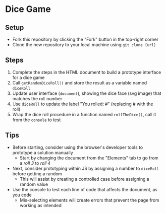 # Dice Game

## Setup
- Fork this repository by clicking the "Fork" button in the top-right corner
- Clone the new repository to your local machine using `git clone {url}`

## Steps
1. Complete the steps in the HTML document to build a prototype interface for a dice game
2. Call `getRandomDiceRoll()` and store the result as a variable named `diceRoll`
3. Update user interface (`document`), showing the dice face (svg image) that matches the roll number
4. Use `diceRoll` to update the label "You rolled: #" (replacing # with the roll)
5. Wrap the dice roll procedure in a function named `rollTheDice()`, call it from the `console` to test

## Tips
- Before starting, consider using the browser's developer tools to prototype a solution manually
	- Start by changing the document from the "Elements" tab to go from a *roll 3* to *roll 4*
- Next, consider prototyping within JS by assigning a number to `diceRoll` before getting a random
	- This will assist by creating a controlled case before assigning a random value
- Use the console to test each line of code that affects the document, as you code
	- Mis-selecting elements will create errors that prevent the page from working as intended
